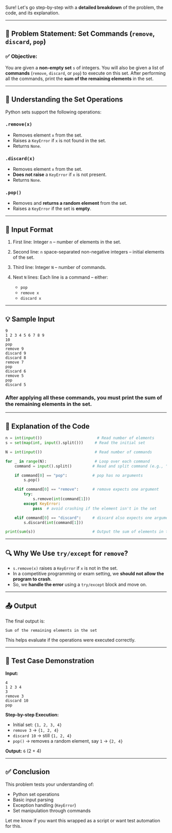 Sure! Let's go step-by-step with a **detailed breakdown** of the problem, the code, and its explanation.

---

## 🔧 **Problem Statement: Set Commands (`remove`, `discard`, `pop`)**

### ✅ **Objective:**

You are given a **non-empty set** `s` of integers. You will also be given a list of **commands** (`remove`, `discard`, or `pop`) to execute on this set. After performing all the commands, print the **sum of the remaining elements** in the set.

---

## 📘 **Understanding the Set Operations**

Python sets support the following operations:

### `.remove(x)`

* Removes element `x` from the set.
* Raises a `KeyError` if `x` is not found in the set.
* Returns `None`.

### `.discard(x)`

* Removes element `x` from the set.
* **Does not raise** a `KeyError` if `x` is not present.
* Returns `None`.

### `.pop()`

* Removes and **returns a random element** from the set.
* Raises a `KeyError` if the set is **empty**.

---

## 📝 **Input Format**

1. First line: Integer `n` – number of elements in the set.
2. Second line: `n` space-separated non-negative integers – initial elements of the set.
3. Third line: Integer `N` – number of commands.
4. Next `N` lines: Each line is a command – either:

   * `pop`
   * `remove x`
   * `discard x`

---

## 💡 **Sample Input**

```
9
1 2 3 4 5 6 7 8 9
10
pop
remove 9
discard 9
discard 8
remove 7
pop
discard 6
remove 5
pop
discard 5
```

### After applying all these commands, you must **print the sum** of the remaining elements in the set.

---

## 🧠 **Explanation of the Code**

```python
n = int(input())                        # Read number of elements
s = set(map(int, input().split()))     # Read the initial set

N = int(input())                       # Read number of commands

for _ in range(N):                     # Loop over each command
    command = input().split()         # Read and split command (e.g., "remove 5" → ['remove', '5'])

    if command[0] == "pop":           # pop has no arguments
        s.pop()

    elif command[0] == "remove":      # remove expects one argument
        try:
            s.remove(int(command[1]))
        except KeyError:
            pass  # avoid crashing if the element isn't in the set

    elif command[0] == "discard":     # discard also expects one argument
        s.discard(int(command[1]))

print(sum(s))                         # Output the sum of elements in the final set
```

---

## 🔍 **Why We Use `try/except` for `remove`?**

* `s.remove(x)` raises a `KeyError` if `x` is not in the set.
* In a competitive programming or exam setting, we **should not allow the program to crash**.
* So, we **handle the error** using a `try/except` block and move on.

---

## 📤 **Output**

The final output is:

```
Sum of the remaining elements in the set
```

This helps evaluate if the operations were executed correctly.

---

## 🧪 **Test Case Demonstration**

**Input:**

```
4
1 2 3 4
3
remove 3
discard 10
pop
```

**Step-by-step Execution:**

* Initial set: `{1, 2, 3, 4}`
* `remove 3` → `{1, 2, 4}`
* `discard 10` → still `{1, 2, 4}`
* `pop()` → removes a random element, say `1` → `{2, 4}`

**Output:** `6` (2 + 4)

---

## ✅ **Conclusion**

This problem tests your understanding of:

* Python set operations
* Basic input parsing
* Exception handling (`KeyError`)
* Set manipulation through commands

Let me know if you want this wrapped as a script or want test automation for this.

